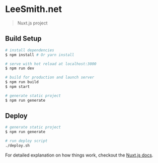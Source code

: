 # LeeSmith.net

> Nuxt.js project

## Build Setup

``` bash
# install dependencies
$ npm install # Or yarn install

# serve with hot reload at localhost:3000
$ npm run dev

# build for production and launch server
$ npm run build
$ npm start

# generate static project
$ npm run generate
```

## Deploy

``` bash
# generate static project
$ npm run generate

# run deploy script
./deploy.sh
```

For detailed explanation on how things work, checkout the [Nuxt.js docs](https://github.com/nuxt/nuxt.js).
